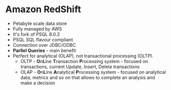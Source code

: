 # Amazon RedShift

* Petabyte scale data store
* Fully managed by AWS
* It's fork of PSQL 8.0.2
* PSQL SQL flavour compliant
* Connection over JDBC/ODBC
* **Parllel Queries** - main benefit
* Perfect for analytical (OLAP), not transactional processing (OLTP).
  * OLTP - **O**n**L**ine **T**ransaction **P**rocessing system - focused on transactions, current Update, Insert, Delete transactions
  * OLAP - **O**n**L**ine **A**nalytical **P**rocessing system - focused on analytical data, metrics and so on that allows to complete an analysis and make a decision

